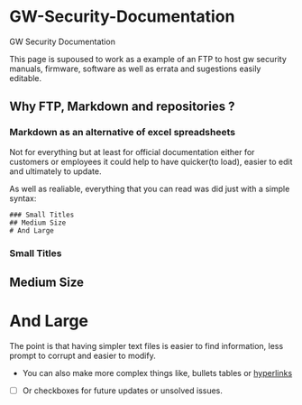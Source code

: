 # GW-Security-Documentation
GW Security Documentation 

This page is supoused to work as a example of an FTP to host gw security manuals, firmware, software as well as errata and sugestions easily editable. 

## Why FTP, Markdown and repositories ? 

### Markdown as an alternative of excel spreadsheets 

Not for everything but at least for official documentation either for customers or employees it could help to have quicker(to load), easier to edit and ultimately to update. 

As well as realiable, everything that you can read was did just with a simple syntax: 

```
### Small Titles
## Medium Size
# And Large
```

### Small Titles
## Medium Size
# And Large

The point is that having simpler text files is easier to find information, less prompt to corrupt and easier to modify. 

- You can also make more complex things like, bullets tables or [hyperlinks](https://www.markdownguide.org/cheat-sheet/) 

- [ ] Or checkboxes for future updates or unsolved issues.
